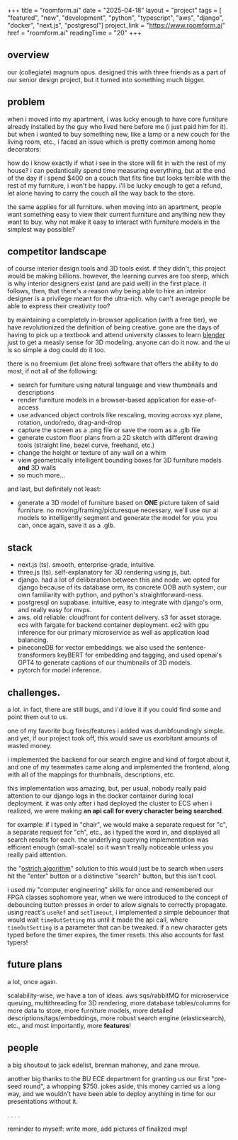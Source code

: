 +++
title = "roomform.ai"
date = "2025-04-18"
layout = "project"
tags = [ "featured", "new", "development", "python", "typescript", "aws", "django", "docker", "next.js", "postgresql"]
project_link = "https://www.roomform.ai"
href = "roomform.ai"
readingTime = "20"
+++

## overview

our (collegiate) magnum opus. designed this with three friends as a part of our senior design project, but it turned into something much bigger.

## problem

when i moved into my apartment, i was lucky enough to have core furniture already installed by the guy who lived here before me (i just paid him for it). but when i wanted to buy something new, like a lamp or a new couch for the living room, etc., i faced an issue which is pretty common among home decorators: 

how do i know exactly if what i see in the store will fit in with the rest of my house? i can pedantically spend time measuring everything, but at the end of the day if i spend $400 on a couch that fits fine but looks terrible with the rest of my furniture, i won't be happy. i'll be lucky enough to get a refund, let alone having to carry the couch all the way back to the store.

the same applies for all furniture. when moving into an apartment, people want something easy to view their current furniture and anything new they want to buy. why not make it easy to interact with furniture models in the simplest way possible?

## competitor landscape
of course interior design tools and 3D tools exist. if they didn't, this project would be making billions. however, the learning curves are too steep, which is why interior designers exist (and are paid well) in the first place. it follows, then, that there's a reason why being able to hire an interior designer is a privilege meant for the ultra-rich. why can't average people be able to express their creativity too?

by maintaining a completely in-browser application (with a free tier), we have revolutionized the definition of being creative. gone are the days of having to pick up a textbook and attend university classes to learn <a href="https://www.blender.org" target="_blank">blender</a> just to get a measly sense for 3D modeling. anyone can do it now. and the ui is so simple a dog could do it too.

there is no freemium (let alone free) software that offers the ability to do most, if not all of the following:
- search for furniture using natural language and view thumbnails and descriptions
- render furniture models in a browser-based application for ease-of-access
- use advanced object controls like rescaling, moving across xyz plane, rotation, undo/redo, drag-and-drop
- capture the screen as a .png file or save the room as a .glb file
- generate custom floor plans from a 2D sketch with different drawing tools (straight line, bezel curve, freehand, etc.)
- change the height or texture of any wall on a whim
- view geometrically intelligent bounding boxes for 3D furniture models **and** 3D walls
- so much more...

and last, but definitely not least:
- generate a 3D model of furniture based on **ONE** picture taken of said furniture. no moving/framing/picturesque necessary, we'll use our ai models to intelligently segment and generate the model for you. you can, once again, save it as a .glb.

## stack
- next.js (ts). smooth, enterprise-grade, intuitive.
- three.js (ts). self-explanatory for 3D rendering using js, but.
- django. had a lot of deliberation between this and node. we opted for django because of its database orm, its concrete OOB auth system, our own familiarity with python, and python's straightforward-ness.
- postgresql on supabase. intuitive, easy to integrate with django's orm, and really easy for mvps. 
- aws. old reliable: cloudfront for content delivery. s3 for asset storage. ecs with fargate for backend container deployment. ec2 with gpu inference for our primary microservice as well as application load balancing.
- pineconeDB for vector embeddings. we also used the sentence-transformers keyBERT for embedding and tagging, and used openai's GPT4 to generate captions of our thumbnails of 3D models. 
- pytorch for model inference.


## challenges.
a lot. in fact, there are still bugs, and i'd love it if you could find some and point them out to us.

one of my favorite bug fixes/features i added was dumbfoundingly simple. and yet, if our project took off, this would save us exorbitant amounts of wasted money.

i implemented the backend for our search engine and kind of forgot about it, and one of my teammates came along and implemented the frontend, along with all of the mappings for thumbnails, descriptions, etc.

this implementation was amazing, but, per usual, nobody really paid attention to our django logs in the docker container during local deployment. it was only after i had deployed the cluster to ECS when i realized, we were making **an api call for every character being searched**.

for example: if i typed in "chair", we would make a separate request for "c", a separate request for "ch", etc., as i typed the word in, and displayed all search results for each. the underlying querying implementation was efficient enough (small-scale) so it wasn't really noticeable unless you really paid attention.

the "<a href="https://en.wikipedia.org/wiki/Ostrich_algorithm#:~:text=In%20computer%20science%2C%20the%20ostrich,pretend%20there%20is%20no%20problem%22." target="_blank">ostrich algorithm</a>" solution to this would just be to search when users hit the "enter" button or a distinctive "search" button, but this isn't cool.

i used my "computer engineering" skills for once and remembered our FPGA classes sophomore year, when we were introduced to the concept of debouncing button presses in order to allow signals to correctly propagate. using react's ``useRef`` and ``setTimeout``, i implemented a simple debouncer that would wait ``timeOutSetting`` ms until it made the api call, where ``timeOutSetting`` is a parameter that can be tweaked. if a new character gets typed before the timer expires, the timer resets. this also accounts for fast typers!

## future plans
a lot, once again.

scalability-wise, we have a ton of ideas. aws sqs/rabbitMQ for microservice queuing, multithreading for 3D rendering, more database tables/columns for more data to store, more furniture models, more detailed descriptions/tags/embeddings, more robust search engine (elasticsearch), etc., and most importantly, more **features**!

## people
a big shoutout to jack edelist, brennan mahoney, and zane mroue. 

another big thanks to the BU ECE department for granting us our first "pre-seed round", a whopping $750. jokes aside, this money carried us a long way, and we wouldn't have been able to deploy anything in time for our presentations without it.

.
.
.
.

reminder to myself: write more, add pictures of finalized mvp!